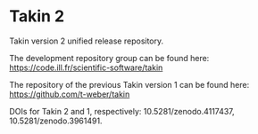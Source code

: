 # Takin 2
Takin version 2 unified release repository.

The development repository group can be found here:
https://code.ill.fr/scientific-software/takin

The repository of the previous Takin version 1 can be found here: 
https://github.com/t-weber/takin

DOIs for Takin 2 and 1, respectively: 10.5281/zenodo.4117437, 10.5281/zenodo.3961491.
